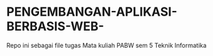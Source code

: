 # PENGEMBANGAN-APLIKASI-BERBASIS-WEB-
Repo ini sebagai file tugas Mata kuliah PABW sem 5 Teknik Informatika
